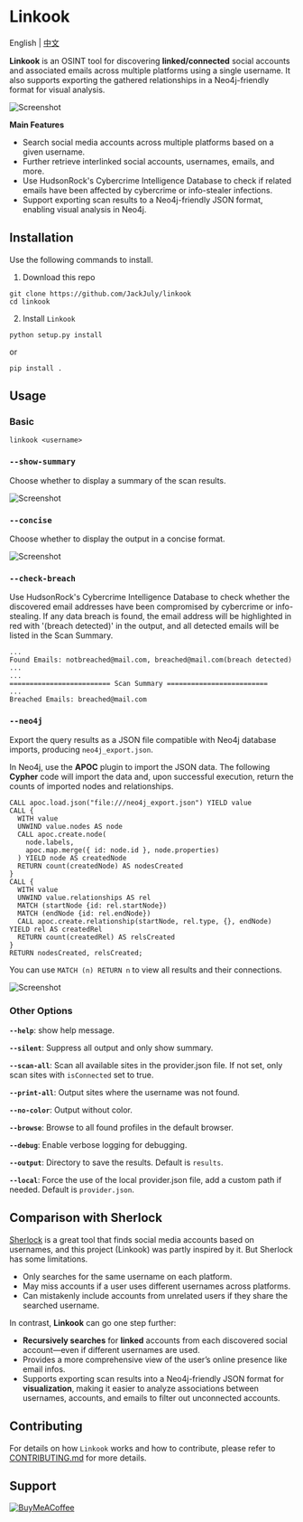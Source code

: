 # Linkook

English | [中文](README_zh.md)

**Linkook** is an OSINT tool for discovering **linked/connected** social accounts and associated emails across multiple platforms using a single username. It also supports exporting the gathered relationships in a Neo4j-friendly format for visual analysis.

![Screenshot](images/01.png)

**Main Features**

- Search social media accounts across multiple platforms based on a given username.
- Further retrieve interlinked social accounts, usernames, emails, and more.
- Use HudsonRock's Cybercrime Intelligence Database to check if related emails have been affected by cybercrime or info-stealer infections.
- Support exporting scan results to a Neo4j-friendly JSON format, enabling visual analysis in Neo4j.

## Installation

Use the following commands to install.
1. Download this repo

```shell
git clone https://github.com/JackJuly/linkook
cd linkook
```
2. Install `Linkook`
```shell
python setup.py install
```
or
```shell
pip install .
```

## Usage

### Basic

```shell
linkook <username>
```

### `--show-summary`

Choose whether to display a summary of the scan results.

![Screenshot](images/02.png)

### `--concise`

Choose whether to display the output in a concise format.

![Screenshot](images/03.png)

### `--check-breach`

Use HudsonRock's Cybercrime Intelligence Database to check whether the discovered email addresses have been compromised by cybercrime or info-stealing. If any data breach is found, the email address will be highlighted in red with '(breach detected)' in the output, and all detected emails will be listed in the Scan Summary.

```
...
Found Emails: notbreached@mail.com, breached@mail.com(breach detected)
...
...
========================= Scan Summary =========================
...
Breached Emails: breached@mail.com
```

### `--neo4j`

Export the query results as a JSON file compatible with Neo4j database imports, producing `neo4j_export.json`.

In Neo4j, use the **APOC** plugin to import the JSON data. The following **Cypher** code will import the data and, upon successful execution, return the counts of imported nodes and relationships.

```cypher
CALL apoc.load.json("file:///neo4j_export.json") YIELD value
CALL {
  WITH value
  UNWIND value.nodes AS node
  CALL apoc.create.node(
    node.labels,
    apoc.map.merge({ id: node.id }, node.properties)
  ) YIELD node AS createdNode
  RETURN count(createdNode) AS nodesCreated
}
CALL {
  WITH value
  UNWIND value.relationships AS rel
  MATCH (startNode {id: rel.startNode})
  MATCH (endNode {id: rel.endNode})
  CALL apoc.create.relationship(startNode, rel.type, {}, endNode) YIELD rel AS createdRel
  RETURN count(createdRel) AS relsCreated
}
RETURN nodesCreated, relsCreated;
```

You can use `MATCH (n) RETURN n` to view all results and their connections.

![Screenshot](images/04.png)

### Other Options

**`--help`**: show help message.

**`--silent`**: Suppress all output and only show summary.

**`--scan-all`**: Scan all available sites in the provider.json file. If not set, only scan sites with `isConnected` set to true.

**`--print-all`**: Output sites where the username was not found.

**`--no-color`**: Output without color.

**`--browse`**: Browse to all found profiles in the default browser.

**`--debug`**: Enable verbose logging for debugging.

**`--output`**: Directory to save the results. Default is `results`.

**`--local`**: Force the use of the local provider.json file, add a custom path if needed. Default is `provider.json`.

## Comparison with Sherlock

[Sherlock](https://github.com/sherlock-project/sherlock) is a great tool that finds social media accounts based on usernames, and this project (Linkook) was partly inspired by it. But Sherlock has some limitations.

- Only searches for the same username on each platform.
- May miss accounts if a user uses different usernames across platforms.
- Can mistakenly include accounts from unrelated users if they share the searched username.

In contrast, **Linkook** can go one step further:

- **Recursively searches** for **linked** accounts from each discovered social account—even if different usernames are used.
- Provides a more comprehensive view of the user’s online presence like email infos.
- Supports exporting scan results into a Neo4j-friendly JSON format for **visualization**, making it easier to analyze associations between usernames, accounts, and emails to filter out unconnected accounts.

## Contributing

For details on how `Linkook` works and how to contribute, please refer to [CONTRIBUTING.md](CONTRIBUTING.md) for more details.

## Support

[![BuyMeACoffee](https://img.shields.io/badge/Buy%20Me%20a%20Coffee-ffdd00?style=for-the-badge&logo=buy-me-a-coffee&logoColor=black)](https://buymeacoffee.com/ju1y)
